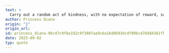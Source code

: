 ```yaml
---
text: >
  Carry out a random act of kindness, with no expectation of reward, safe in the knowledge that one day someone might do the same for you.
author: Princess Diana
origin: "1"
origin_url: 
id: princess_diana-9bc47c9f8a192c9f3807aa9c6a16d0b93dc4f89bc478484361fb27ab8631cfbf
date: 2025-09-02
typ: quote
---
```

